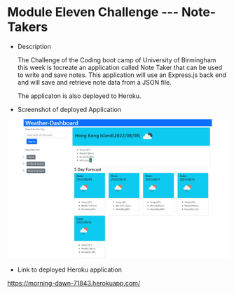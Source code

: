 # Module Eleven Challenge --- Note-Takers

* Description

  The Challenge of the Coding boot camp of University of Birmingham this week is tocreate an application called Note Taker that can be used to write and save notes. This application will use an Express.js back end and will save and retrieve note data from a JSON file.

  The applicaton is also deployed to Heroku.


* Screenshot of deployed Application

![ScreenShot of the deployed application](https://github.com/marycatau/Weather-Dashboard/blob/main/assets/image/Screenshot%20of%20the%20deployed%20Application.jpeg?raw=true)


* Link to deployed Heroku application

 https://morning-dawn-71843.herokuapp.com/